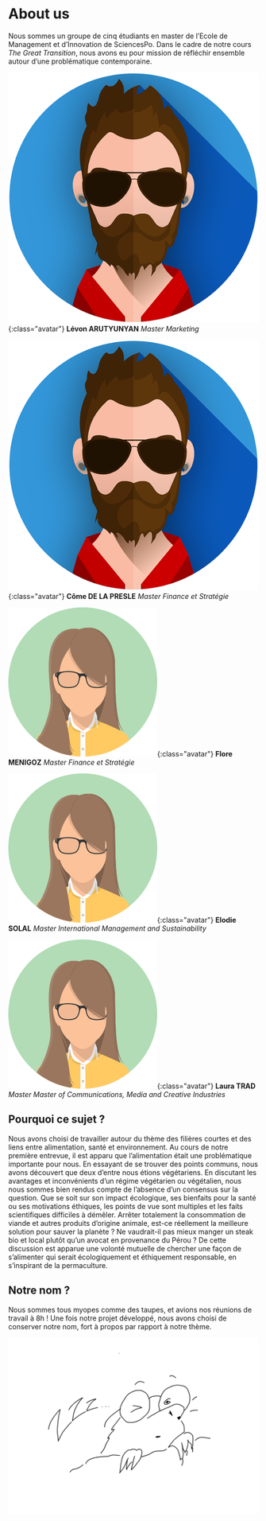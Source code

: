 # About us

Nous sommes un groupe de cinq étudiants en master de l’Ecole de Management et d’Innovation de SciencesPo. Dans le cadre de notre cours _The Great Transition_, nous avons eu pour mission de réfléchir ensemble autour d’une problématique contemporaine.

![](assets/images/profile2.png){:class="avatar"}
**Lévon ARUTYUNYAN**
_Master Marketing_

![](assets/images/profile2.png){:class="avatar"}
**Côme DE LA PRESLE**
_Master Finance et Stratégie_

![](assets/images/profile1.png){:class="avatar"}
**Flore MENIGOZ**
_Master Finance et Stratégie_

![](assets/images/profile1.png){:class="avatar"}
**Elodie SOLAL**
_Master International Management and Sustainability_

![](assets/images/profile1.png){:class="avatar"}
**Laura TRAD**
_Master Master of Communications, Media and Creative Industries_

## Pourquoi ce sujet ?

Nous avons choisi de travailler autour du thème des filières courtes et des liens entre alimentation, santé et environnement. Au cours de notre première entrevue, il est apparu que l’alimentation était une problématique importante pour nous. En essayant de se trouver des points communs, nous avons découvert que deux d’entre nous étions végétariens. En discutant les avantages et inconvénients d’un régime végétarien ou végétalien, nous nous sommes bien rendus compte de l’absence d’un consensus sur la question. Que se soit sur son impact écologique, ses bienfaits pour la santé ou ses motivations éthiques, les points de vue sont multiples et les faits scientifiques difficiles à démêler. Arrêter totalement la consommation de viande et autres produits d’origine animale, est-ce réellement la meilleure solution pour sauver la planète ? Ne vaudrait-il pas mieux manger un steak bio et local plutôt qu’un avocat en provenance du Pérou ? De cette discussion est apparue une volonté mutuelle de chercher une façon de s’alimenter qui serait écologiquement et éthiquement responsable, en s’inspirant de la permaculture. 
 

## Notre nom ? 

Nous sommes tous myopes comme des taupes, et avions nos réunions de travail à 8h !
Une fois notre projet développé, nous avons choisi de conserver notre nom, fort à propos par rapport à notre thème. 

![](assets/images/logoblanc.jpg)
